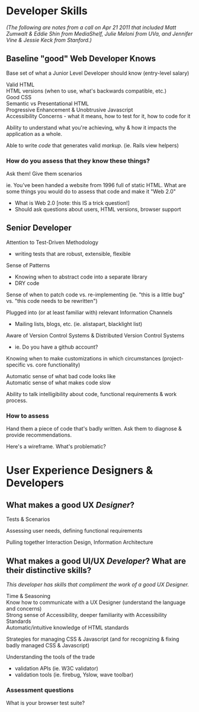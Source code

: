 # Developer Skills

*(The following are notes from a call on Apr 21 2011 that included Matt Zumwalt & Eddie Shin from MediaShelf, Julie Meloni from UVa, and Jennifer Vine & Jessie Keck from Stanford.)*

## **Baseline "good" Web Developer Knows**

Base set of what a Junior Level Developer should know (entry-level salary)

Valid HTML\
 HTML versions (when to use, what's backwards compatible, etc.)\
 Good CSS\
 Semantic vs Presentational HTML\
 Progressive Enhancement & Unobtrusive Javascript\
 Accessibility Concerns - what it means, how to test for it, how to code for it

Ability to understand what you're achieving, why & how it impacts the application as a whole.

Able to write *code* that generates valid *markup*. (ie. Rails view helpers)

### How do you assess that they know these things?

Ask them! Give them scenarios

ie. You've been handed a website from 1996 full of static HTML. What are some things you would do to assess that code and make it "Web 2.0"

-   What is Web 2.0 [note: this IS a trick question!]
-   Should ask questions about users, HTML versions, browser support

## Senior Developer

Attention to Test-Driven Methodology

-   writing tests that are robust, extensible, flexible

Sense of Patterns

-   Knowing when to abstract code into a separate library
-   DRY code

Sense of when to patch code vs. re-implementing (ie. "this is a little bug" vs. "this code needs to be rewritten")

Plugged into (or at least familiar with) relevant Information Channels

-   Mailing lists, blogs, etc. (ie. alistapart, blacklight list)

Aware of Version Control Systems & Distributed Version Control Systems

-   ie. Do you have a github account?

Knowing when to make customizations in which circumstances (project-specific vs. core functionality)

Automatic sense of what bad code looks like\
 Automatic sense of what makes code slow

Ability to talk intelligibility about code, functional requirements & work process.

### How to assess

Hand them a piece of code that's badly written. Ask them to diagnose & provide recommendations.

Here's a wireframe. What's problematic?

# User Experience Designers & Developers

## What makes a good UX *Designer*?

Tests & Scenarios

Assessing user needs, defining functional requirements

Pulling together Interaction Design, Information Architecture

## What makes a good UI/UX *Developer*? What are their distinctive skills?

*This developer has skills that compliment the work of a good UX Designer.*

Time & Seasoning\
 Know how to communicate with a UX Designer (understand the language and concerns)\
 Strong sense of Accessibility, deeper familiarity with Accessibility Standards\
 Automatic/intuitive knowledge of HTML standards

Strategies for managing CSS & Javascript (and for recognizing & fixing badly managed CSS & Javascript)

Understanding the tools of the trade

-   validation APIs (ie. W3C validator)
-   validation tools (ie. firebug, Yslow, wave toolbar)

### Assessment questions

What is your browser test suite?
